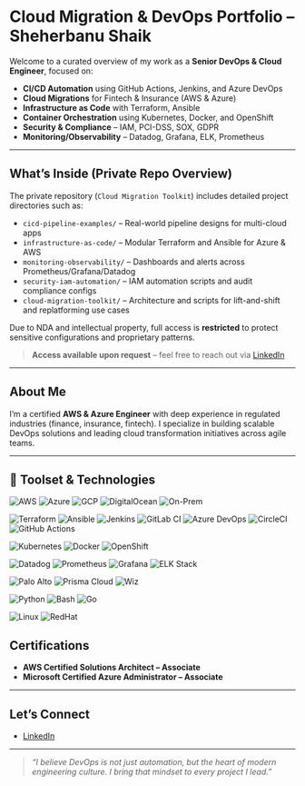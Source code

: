 # Cloud Migration & DevOps Portfolio – Sheherbanu Shaik

Welcome to a curated overview of my work as a **Senior DevOps & Cloud Engineer**, focused on:

- **CI/CD Automation** using GitHub Actions, Jenkins, and Azure DevOps  
- **Cloud Migrations** for Fintech & Insurance (AWS & Azure)  
- **Infrastructure as Code** with Terraform, Ansible  
- **Container Orchestration** using Kubernetes, Docker, and OpenShift  
- **Security & Compliance** – IAM, PCI-DSS, SOX, GDPR  
- **Monitoring/Observability** – Datadog, Grafana, ELK, Prometheus  

---

## What’s Inside (Private Repo Overview)

The private repository (`Cloud Migration Toolkit`) includes detailed project directories such as:

- `cicd-pipeline-examples/` – Real-world pipeline designs for multi-cloud apps  
- `infrastructure-as-code/` – Modular Terraform and Ansible for Azure & AWS  
- `monitoring-observability/` – Dashboards and alerts across Prometheus/Grafana/Datadog  
- `security-iam-automation/` – IAM automation scripts and audit compliance configs  
- `cloud-migration-toolkit/` – Architecture and scripts for lift-and-shift and replatforming use cases  

Due to NDA and intellectual property, full access is **restricted** to protect sensitive configurations and proprietary patterns.

> **Access available upon request** – feel free to reach out via [LinkedIn](https://www.linkedin.com/in/sheherbanu-s/)

---

## About Me

I’m a certified **AWS & Azure Engineer** with deep experience in regulated industries (finance, insurance, fintech). I specialize in building scalable DevOps solutions and leading cloud transformation initiatives across agile teams.

---
## 🧰 Toolset & Technologies

![AWS](https://img.shields.io/badge/AWS-Cloud-orange?logo=amazonaws)
![Azure](https://img.shields.io/badge/Azure-Cloud-blue?logo=microsoftazure)
![GCP](https://img.shields.io/badge/GCP-Cloud-red?logo=googlecloud)
![DigitalOcean](https://img.shields.io/badge/DigitalOcean-Cloud-blue?logo=digitalocean)
![On-Prem](https://img.shields.io/badge/On--Premises-Infrastructure-grey)

![Terraform](https://img.shields.io/badge/Terraform-IaC-purple?logo=terraform)
![Ansible](https://img.shields.io/badge/Ansible-Automation-red?logo=ansible)
![Jenkins](https://img.shields.io/badge/Jenkins-CI/CD-black?logo=jenkins)
![GitLab CI](https://img.shields.io/badge/GitLab-CI/CD-orange?logo=gitlab)
![Azure DevOps](https://img.shields.io/badge/Azure%20DevOps-Pipelines-blue?logo=azuredevops)
![CircleCI](https://img.shields.io/badge/CircleCI-CI/CD-black?logo=circleci)
![GitHub Actions](https://img.shields.io/badge/GitHub%20Actions-CI/CD-blue?logo=githubactions)

![Kubernetes](https://img.shields.io/badge/Kubernetes-Orchestration-blue?logo=kubernetes)
![Docker](https://img.shields.io/badge/Docker-Containers-blue?logo=docker)
![OpenShift](https://img.shields.io/badge/OpenShift-Enterprise-red?logo=redhatopenshift)

![Datadog](https://img.shields.io/badge/Datadog-Monitoring-purple?logo=datadog)
![Prometheus](https://img.shields.io/badge/Prometheus-Observability-orange?logo=prometheus)
![Grafana](https://img.shields.io/badge/Grafana-Dashboards-yellow?logo=grafana)
![ELK Stack](https://img.shields.io/badge/ELK%20Stack-Logging-black?logo=elastic)

![Palo Alto](https://img.shields.io/badge/Palo%20Alto-NGFW-critical?logo=paloaltonetworks)
![Prisma Cloud](https://img.shields.io/badge/Prisma%20Cloud-Cloud%20Security-lightgrey)
![Wiz](https://img.shields.io/badge/Wiz-Cloud%20Security-blue)

![Python](https://img.shields.io/badge/Python-Scripting-yellow?logo=python)
![Bash](https://img.shields.io/badge/Bash-Scripting-black?logo=gnubash)
![Go](https://img.shields.io/badge/Go-Lang-blue?logo=go)

![Linux](https://img.shields.io/badge/Linux-OS-black?logo=linux)
![RedHat](https://img.shields.io/badge/RedHat-RHEL-red?logo=redhat)


## Certifications

-  **AWS Certified Solutions Architect – Associate**  
-  **Microsoft Certified Azure Administrator – Associate**

---

## Let’s Connect

- [LinkedIn](https://www.linkedin.com/in/sheherbanu-s/)  

---

>  _“I believe DevOps is not just automation, but the heart of modern engineering culture. I bring that mindset to every project I lead.”_
